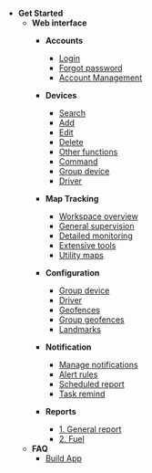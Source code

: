 
- **Get Started**
     - **Web interface**
          - **Accounts** 
               - [Login](modules/web-interface/users/login/)
               - [Forgot password](modules/web-interface/users/forget-password/)
               - [Account Management](modules/web-interface/users/account-management/)
          - **Devices** 
               - [Search ](modules/web-interface/devices/search-device/)
               - [Add ](modules/web-interface/devices/add-device/)
               - [Edit  ](modules/web-interface/devices/edit-device/)
               - [Delete  ](modules/web-interface/devices/delete-device/)
               - [Other functions](modules/web-interface/devices/equipment-management/)
               - [Command ](modules/web-interface/devices/send-the-device-command/)
               - [Group device](modules/web-interface/devices/equipment-group/)
               - [Driver](modules/web-interface/devices/driver/)
          - **Map Tracking**
               - [Workspace overview](modules/web-interface/tracking/Interface-main/)
               - [General supervision](modules/web-interface/tracking/general-device-monitoring/)
               - [Detailed monitoring](modules/web-interface/tracking/detailed-monitoring/)
               - [Extensive tools](modules/web-interface/tracking/map-tools/)
               - [Utility maps](modules/web-interface/tracking/map-widget/)

          - **Configuration**
               - [Group device](modules/web-interface/configuration/device-group/)
               - [Driver](modules/web-interface/configuration/driver/)
               - [Geofences](modules/web-interface/configuration/manage-region/)
               - [Group geofences](vi/modules/web-interface/configuration/group-geofence/)
               - [Landmarks](modules/web-interface/configuration/manage-poi/) 
          - **Notification** 
               - [Manage notifications](modules/web-interface/notification/)
               - [Alert rules](modules/web-interface/notification/warning/)
               - [Scheduled report](modules/web-interface/notification/Schedule-a-report/)
               - [Task remind](modules/web-interface/notification/remind/)

          - **Reports**
               - [1. General report](modules/web-interface/reports/general-report/)
               - [2. Fuel](modules/web-interface/reports/fuel/)
     - **FAQ**
          - [Build App](modules/web-interface/faq/build-app/)
     <!-- - **App Giám sát xe VCN**
          - **Đăng nhập hệ thống**
               - [Đăng nhập](vi/modules/app-gotrack365/login/)
               - [Quên mật khẩu](vi/modules/app-gotrack365/forget-password/)

          - **Bản đồ**
               - [Giám sát tổng quát ](vi/modules/app-gotrack365/general-device-monitoring/)
               - [Giám sát chi tiết](vi/modules/app-gotrack365/detailed-monitoring/)


          - **Thiết bị**
               - [Quản lý thiết bị](vi/modules/app-gotrack365/device/)
               - [Gửi lệnh](vi/modules/app-gotrack365/send-order/)
               - [Lịch sử lệnh](vi/modules/app-gotrack365/history-send-orders/)

          - **Cảnh báo**
               - [Cảnh báo](vi/modules/app-gotrack365/notification/warning/)

          - **Tài khoản**
               - [Quản lý tài khoản](vi/modules/app-gotrack365/account-management/)
               - [Điểm đánh dấu](vi/modules/app-gotrack365/poi/)
               - [Vùng cảnh báo](vi/modules/app-gotrack365/warning-area/)    -->

          
<!--            
      - [Quản lý nhắc nhở](vi/modules/web-interface/notification/remind/)
               - [User Account](modules/web-interface/users/)
               - [Devices and Setting](modules/web-interface/devices/)
               - [Tracking](modules/web-interface/tracking/)
               - [Reports](modules/web-interface/reports/) 
     - [**Mobile Apps**](modules/mobile-apps/)
          - [Map Tracking](modules/mobile-apps/map/)
          - [Devices](modules/mobile-apps/devices/)
          - [Notifications](modules/mobile-apps/notifications/)
          - [Account](modules/mobile-apps/account/)
     - [**FAQ**](modules/faq/)
     - [**CHANGELOG**](CHANGELOG) -->
